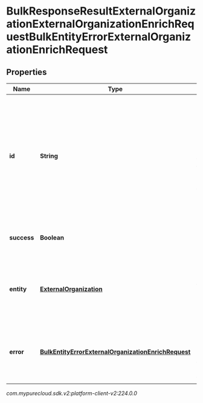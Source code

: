 # BulkResponseResultExternalOrganizationExternalOrganizationEnrichRequestBulkEntityErrorExternalOrganizationEnrichRequest


## Properties

| Name | Type | Description | Notes |
| ------------ | ------------- | ------------- | ------------- |
| **id** | **String** | The id associated with this operation. For Bulk Enrich, this id is specified in the request; for all other Bulk endpoints, this id is the id of the affected entity. |  [optional] |
| **success** | **Boolean** | Whether the requested operation completed successfully. |  [optional] |
| **entity** | [**ExternalOrganization**](ExternalOrganization) | The entity which was affected by this Bulk operation. Only returned on success. |  [optional] |
| **error** | [**BulkEntityErrorExternalOrganizationEnrichRequest**](BulkEntityErrorExternalOrganizationEnrichRequest) | An error describing why this Bulk operation failed. Only returned on failure. |  [optional] |




_com.mypurecloud.sdk.v2:platform-client-v2:224.0.0_
